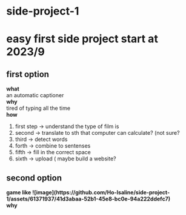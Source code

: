 # side-project-1
<h1>easy first side project start at 2023/9</h1>
<p>
  <h2>first option</h2>
  <b>what</b></br>
  an automatic captioner</br>
  <b>why</b></br>
  tired of typing all the time</br>
  <b>how</b></br>
  <ol>
    <li>first step -> understand the type of film is </li>
    <li>second -> translate to sth that computer can calculate? (not sure?</li>
    <li>third -> detect words</li>
    <li>forth -> combine to sentenses</li>
    <li>fifth -> fill in the correct space</li>
    <li>sixth -> upload ( maybe build a website?</li>
  </ol>
</p>
<p>
<h2>second option</h2>
<b>game like ![image](https://github.com/Ho-Isaline/side-project-1/assets/61371937/41d3abaa-52b1-45e8-bc0e-94a222ddefc7)
</b></br>
<b>why</b></br>

  
</p>

